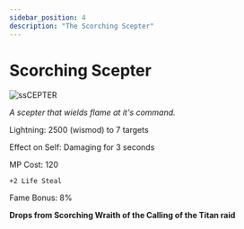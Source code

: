```yaml
---
sidebar_position: 4
description: "The Scorching Scepter"
---
```


# Scorching Scepter

![ssCEPTER](https://vwiki.valorserver.com/api/item/picture/scorching%20scepter)

<i>A scepter that wields flame at it's command.</i>

Lightning: 2500 (wismod) to 7 targets

Effect on Self: Damaging for 3 seconds

MP Cost: 120


    +2 Life Steal

Fame Bonus: 8%

**Drops from Scorching Wraith of the Calling of the Titan raid**
